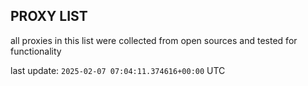## PROXY LIST

all proxies in this list were collected from open sources and tested for functionality

last update: `2025-02-07 07:04:11.374616+00:00` UTC